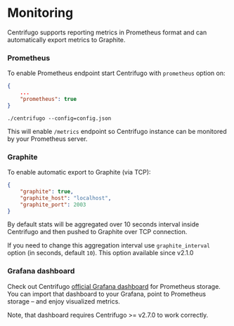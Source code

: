 # Monitoring

Centrifugo supports reporting metrics in Prometheus format and can automatically export metrics to Graphite.

### Prometheus

To enable Prometheus endpoint start Centrifugo with `prometheus` option on:

```json
{
    ...
    "prometheus": true
}
```

```
./centrifugo --config=config.json
```

This will enable `/metrics` endpoint so Centrifugo instance can be monitored by your Prometheus server.

### Graphite

To enable automatic export to Graphite (via TCP):

```json
{
    "graphite": true,
    "graphite_host": "localhost",
    "graphite_port": 2003
}
```

By default stats will be aggregated over 10 seconds interval inside Centrifugo and then pushed to Graphite over TCP connection.

If you need to change this aggregation interval use `graphite_interval` option (in seconds, default `10`). This option available since v2.1.0

### Grafana dashboard

Check out Centrifugo [official Grafana dashboard](https://grafana.com/grafana/dashboards/13039) for Prometheus storage. You can import that dashboard to your Grafana, point to Prometheus storage – and enjoy visualized metrics.

Note, that dashboard requires Centrifugo >= v2.7.0 to work correctly.
